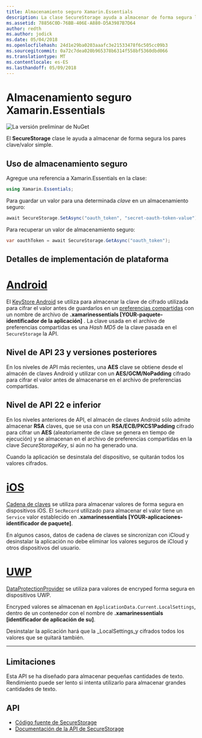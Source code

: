 ```yaml
---
title: Almacenamiento seguro Xamarin.Essentials
description: La clase SecureStorage ayuda a almacenar de forma segura los pares clave/valor simple.
ms.assetid: 78856C0D-76BB-406E-A880-D5A3987B7D64
author: redth
ms.author: jodick
ms.date: 05/04/2018
ms.openlocfilehash: 24d1e29ba0203aaafc3e21533478f6c505cc09b3
ms.sourcegitcommit: 0a72c7dea020b965378b6314f558bf5360dbd066
ms.translationtype: MT
ms.contentlocale: es-ES
ms.lasthandoff: 05/09/2018
---
```

# <a name="xamarinessentials-secure-storage"></a>Almacenamiento seguro Xamarin.Essentials

![La versión preliminar de NuGet](~/media/shared/pre-release.png)

El **SecureStorage** clase le ayuda a almacenar de forma segura los pares clave/valor simple.

## <a name="using-secure-storage"></a>Uso de almacenamiento seguro

Agregue una referencia a Xamarin.Essentials en la clase:

```csharp
using Xamarin.Essentials;
```

Para guardar un valor para una determinada _clave_ en un almacenamiento seguro:

```csharp
await SecureStorage.SetAsync("oauth_token", "secret-oauth-token-value");
```

Para recuperar un valor de almacenamiento seguro:

```csharp
var oauthToken = await SecureStorage.GetAsync("oauth_token");
```

## <a name="platform-implementation-specifics"></a>Detalles de implementación de plataforma

# <a name="androidtabandroid"></a>[Android](#tab/android)

El [KeyStore Android](https://developer.android.com/training/articles/keystore.html) se utiliza para almacenar la clave de cifrado utilizada para cifrar el valor antes de guardarlos en un [preferencias compartidas](https://developer.android.com/training/data-storage/shared-preferences.html) con un nombre de archivo de **.xamarinessentials [YOUR-paquete-identificador de la aplicación]** .  La clave usada en el archivo de preferencias compartidas es una _Hash MD5_ de la clave pasada en el `SecureStorage` la API.

## <a name="api-level-23-and-higher"></a>Nivel de API 23 y versiones posteriores

En los niveles de API más recientes, una **AES** clave se obtiene desde el almacén de claves Android y utilizar con un **AES/GCM/NoPadding** cifrado para cifrar el valor antes de almacenarse en el archivo de preferencias compartidas.

## <a name="api-level-22-and-lower"></a>Nivel de API 22 e inferior

En los niveles anteriores de API, el almacén de claves Android sólo admite almacenar **RSA** claves, que se usa con un **RSA/ECB/PKCS1Padding** cifrado para cifrar un **AES** (aleatoriamente de clave se genera en tiempo de ejecución) y se almacenan en el archivo de preferencias compartidas en la clave _SecureStorageKey_, si aún no ha generado una.

Cuando la aplicación se desinstala del dispositivo, se quitarán todos los valores cifrados.

# <a name="iostabios"></a>[iOS](#tab/ios)

[Cadena de claves](https://developer.xamarin.com/api/type/Android.Security.KeyChain/) se utiliza para almacenar valores de forma segura en dispositivos iOS.  El `SecRecord` utilizado para almacenar el valor tiene un `Service` valor establecido en **.xamarinessentials [YOUR-aplicaciones-identificador de paquete]**.

En algunos casos, datos de cadena de claves se sincronizan con iCloud y desinstalar la aplicación no debe eliminar los valores seguros de iCloud y otros dispositivos del usuario.

# <a name="uwptabuwp"></a>[UWP](#tab/uwp)

[DataProtectionProvider](https://docs.microsoft.com/en-us/uwp/api/windows.security.cryptography.dataprotection.dataprotectionprovider) se utiliza para valores de encryped forma segura en dispositivos UWP.

Encryped valores se almacenan en `ApplicationData.Current.LocalSettings`, dentro de un contenedor con el nombre de **.xamarinessentials [identificador de aplicación de su]**.

Desinstalar la aplicación hará que la _LocalSettings_y cifrados todos los valores que se quitará también.

-----

## <a name="limitations"></a>Limitaciones

Esta API se ha diseñado para almacenar pequeñas cantidades de texto.  Rendimiento puede ser lento si intenta utilizarlo para almacenar grandes cantidades de texto.

## <a name="api"></a>API

- [Código fuente de SecureStorage](https://github.com/xamarin/Essentials/tree/master/Essentials/SecureStorage)
- [Documentación de la API de SecureStorage](xref:Xamarin.Essentials.SecureStorage)
